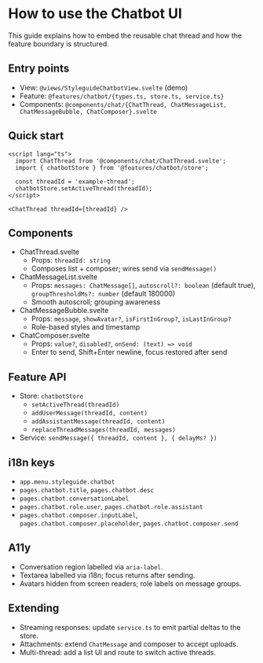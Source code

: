 How to use the Chatbot UI
=========================

This guide explains how to embed the reusable chat thread and how the feature boundary is structured.

Entry points
------------
- View: `@views/StyleguideChatbotView.svelte` (demo)
- Feature: `@features/chatbot/{types.ts, store.ts, service.ts}`
- Components: `@components/chat/{ChatThread, ChatMessageList, ChatMessageBubble, ChatComposer}.svelte`

Quick start
-----------
```svelte
<script lang="ts">
  import ChatThread from '@components/chat/ChatThread.svelte';
  import { chatbotStore } from '@features/chatbot/store';

  const threadId = 'example-thread';
  chatbotStore.setActiveThread(threadId);
</script>

<ChatThread threadId={threadId} />
```

Components
----------
- ChatThread.svelte
  - Props: `threadId: string`
  - Composes list + composer; wires send via `sendMessage()`
- ChatMessageList.svelte
  - Props: `messages: ChatMessage[]`, `autoscroll?: boolean` (default true), `groupThresholdMs?: number` (default 180000)
  - Smooth autoscroll; grouping awareness
- ChatMessageBubble.svelte
  - Props: `message`, `showAvatar?`, `isFirstInGroup?`, `isLastInGroup?`
  - Role-based styles and timestamp
- ChatComposer.svelte
  - Props: `value?`, `disabled?`, `onSend: (text) => void`
  - Enter to send, Shift+Enter newline, focus restored after send

Feature API
-----------
- Store: `chatbotStore`
  - `setActiveThread(threadId)`
  - `addUserMessage(threadId, content)`
  - `addAssistantMessage(threadId, content)`
  - `replaceThreadMessages(threadId, messages)`
- Service: `sendMessage({ threadId, content }, { delayMs? })`

i18n keys
---------
- `app.menu.styleguide.chatbot`
- `pages.chatbot.title`, `pages.chatbot.desc`
- `pages.chatbot.conversationLabel`
- `pages.chatbot.role.user`, `pages.chatbot.role.assistant`
- `pages.chatbot.composer.inputLabel`, `pages.chatbot.composer.placeholder`, `pages.chatbot.composer.send`

A11y
----
- Conversation region labelled via `aria-label`.
- Textarea labelled via i18n; focus returns after sending.
- Avatars hidden from screen readers; role labels on message groups.

Extending
--------
- Streaming responses: update `service.ts` to emit partial deltas to the store.
- Attachments: extend `ChatMessage` and composer to accept uploads.
- Multi-thread: add a list UI and route to switch active threads.


